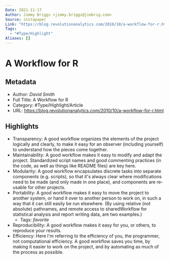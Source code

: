 ```yaml
---
Date: 2021-11-17
Author: Jimmy Briggs <jimmy.briggs@jimbrig.com>
Source: instapaper
Link: "https://blog.revolutionanalytics.com/2010/10/a-workflow-for-r.html"
Tags:
  - "#Type/Highlight"
Aliases: []
---
```


# A Workflow for R

## Metadata

* Author: *David Smith*
* Full Title: A Workflow for R
* Category: #Type/Highlight/Article
* URL: https://blog.revolutionanalytics.com/2010/10/a-workflow-for-r.html

## Highlights

* Transparency: A good workflow organizes the elements of the project logically and clearly, to make it easy for an observer (including yourself) to understand how the pieces come together.
* Maintainability: A good workflow makes it easy to modify and adapt the project. Standardized script names and good commenting practices (in the code, as well as things like README files) are key here.
* Modularity: A good workflow encapsulates discrete tasks into separate components (e.g. scripts), so that it's always clear where modifications need to be made (and only made in one place), and components are re-usable for other projects.
* Portability: A good workflow makes it easy to move the project to another system, or hand it over to another person to work on, in such a way that it can still easily be run elsewhere. (By using relative (not absolute) pathnames, and remote access to sharedWorkflow for statistical analysis and report writing data, are two examples.)
  * Tags: *favorite* 
* Reproducibility: A good workflow makes it easy for you, or others, to reproduce your results.
* Efficiency: Here I'm referring to the efficiency of you, the programmer, not computational efficiency. A good workflow saves you time, by making it easier to work on the project, and by automating as much of the process as possible.
